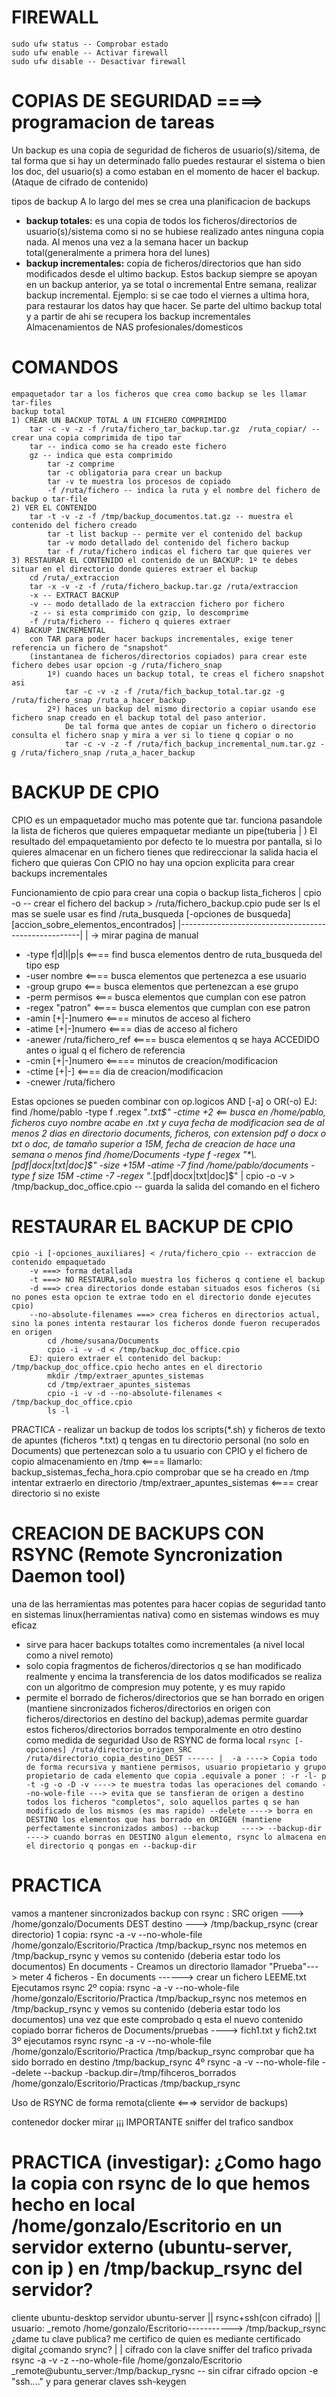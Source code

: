 # FIREWALL
    sudo ufw status -- Comprobar estado
    sudo ufw enable -- Activar firewall
    sudo ufw disable -- Desactivar firewall

# COPIAS DE SEGURIDAD ====> programacion de tareas
Un backup es una copia de seguridad de ficheros de usuario(s)/sitema, de tal forma que si hay un determinado fallo puedes restaurar el sistema o bien los doc, del usuario(s) a como estaban en el momento de hacer el backup.
(Ataque de cifrado de contenido)

tipos de backup
A lo largo del mes se crea una planificacion de backups
- **backup totales:** es una copia de todos los ficheros/directorios de usuario(s)/sistema como si no se hubiese realizado antes ninguna copia nada. 
        Al menos una vez a la semana hacer un backup total(generalmente a primera hora del lunes)
- **backup incrementales:** copia de ficheros/directorios que han sido modificados desde el ultimo backup. Estos backup siempre se apoyan en un backup anterior, ya se total o incremental
Entre semana, realizar backup incremental.
Ejemplo: si se cae todo el viernes a ultima hora, para restaurar los datos hay que hacer. Se parte del ultimo backup total y a partir de ahi se recupera los backup incrementales
Almacenamientos de NAS profesionales/domesticos

# COMANDOS
    empaquetador tar a los ficheros que crea como backup se les llamar tar-files
    backup total
    1) CREAR UN BACKUP TOTAL A UN FICHERO COMPRIMIDO
        tar -c -v -z -f /ruta/fichero_tar_backup.tar.gz  /ruta_copiar/ -- crear una copia comprimida de tipo tar
        tar -- indica como se ha creado este fichero
        gz -- indica que esta comprimido
            tar -z comprime
            tar -c obligatoria para crear un backup
            tar -v te muestra los procesos de copiado
            -f /ruta/fichero -- indica la ruta y el nombre del fichero de backup o tar-file
    2) VER EL CONTENIDO
        tar -t -v -z -f /tmp/backup_documentos.tat.gz -- muestra el contenido del fichero creado
            tar -t list backup -- permite ver el contenido del backup
            tar -v modo detallado del contenido del fichero backup
            tar -f /ruta/fichero indicas el fichero tar que quieres ver
    3) RESTAURAR EL CONTENIDO el contenido de un BACKUP: 1º te debes situar en el directorio donde quieres extraer el backup      
        cd /ruta/_extraccion
        tar -x -v -z -f /ruta/fichero_backup.tar.gz /ruta/extraccion
        -x -- EXTRACT BACKUP
        -v -- modo detallado de la extraccion fichero por fichero
        -z -- si esta comprimido con gzip, lo descomprime
        -f /ruta/fichero -- fichero q quieres extraer
    4) BACKUP INCREMENTAL
        con TAR para poder hacer backups incrementales, exige tener referencia un fichero de "snapshot"     
        (instantanea de ficheros/directorios copiados) para crear este fichero debes usar opcion -g /ruta/fichero_snap
            1º) cuando haces un backup total, te creas el fichero snapshot asi
                tar -c -v -z -f /ruta/fich_backup_total.tar.gz -g /ruta/fichero_snap /ruta_a_hacer_backup
            2º) haces un backup del mismo directorio a copiar usando ese fichero snap creado en el backup total del paso anterior. 
                De tal forma que antes de copiar un fichero o directorio consulta el fichero snap y mira a ver si lo tiene q copiar o no
                tar -c -v -z -f /ruta/fich_backup_incremental_num.tar.gz -g /ruta/fichero_snap /ruta_a_hacer_backup

# BACKUP DE CPIO
CPIO es un empaquetador mucho mas potente que tar. funciona pasandole la lista de ficheros que quieres empaquetar mediante un pipe(tuberia | ) 
El resultado del empaquetamiento por defecto te lo muestra por pantalla, si lo quieres almacenar en un fichero tienes que redireccionar la salida hacia el fichero que quieras
Con CPIO no hay una opcion explicita para crear backups incrementales

Funcionamiento de cpio para crear una copia o backup
lista_ficheros | cpio -o -- crear el fichero del backup > /ruta/fichero_backup.cpio
pude ser ls
el mas se suele usar es find /ruta_busqueda [-opciones de busqueda] [accion_sobre_elementos_encontrados]
  |-----------------------------------------------------|
  | -> mirar pagina de manual
- -type f|d|l|p|s <==== find busca elementos dentro de ruta_busqueda del tipo esp
- -user nombre <==== busca elementos que pertenezca a ese usuario
- -group grupo <=== busca elementos que pertenezcan a ese grupo
- -perm permisos <=== busca elementos que cumplan con ese patron
- -regex "patron" <==== busca elementos que cumplan con ese patron
- -amin [+|-]numero <==== minutos de acceso al fichero
- -atime [+|-]numero <==== dias de acceso al fichero
- -anewer /ruta/fichero_ref <==== busca elementos q se haya ACCEDIDO antes o igual q el fichero de referencia
- -cmin [+|-]numero <===== minutos de creacion/modificacion
- -ctime [+|-] <==== dia de creacion/modificacion
- -cnewer /ruta/fichero

Estas opciones se pueden combinar con op.logicos AND [-a] o OR(-o)
EJ: find /home/pablo -type f .regex "*\.txt$" -ctime +2 <== busca en /home/pablo, ficheros cuyo nombre acabe en .txt y cuya fecha de modificacion sea de al menos 2 dias
en directorio documents, ficheros, con extension pdf o docx o txt o doc, de tamaño superior a 15M, fecha de creacion de hace una semana o menos
find /home/Documents -type f -regex "*\.[pdf|docx|txt|doc]$" -size +15M -atime -7
find /home/pablo/documents -type f size 15M -ctime -7 -regex "*\.[pdf|docx|txt|doc]$" | cpio -o -v > /tmp/backup_doc_office.cpio -- guarda la salida del comando en el fichero

# RESTAURAR EL BACKUP DE CPIO
    cpio -i [-opciones_auxiliares] < /ruta/fichero_cpio -- extraccion de contenido empaquetado
        -v ===> forma detallada
        -t ===> NO RESTAURA,solo muestra los ficheros q contiene el backup
        -d ===> crea directorios donde estaban situados esos ficheros (si no pones esta opcion te extrae todo en el directorio donde ejecutes cpio)
        --no-absolute-filenames ===> crea ficheros en directorios actual, sino la pones intenta restaurar los ficheros donde fueron recuperados en origen
            cd /home/susana/Documents
            cpio -i -v -d < /tmp/backup_doc_office.cpio
        EJ: quiero extraer el contenido del backup: /tmp/backup_doc_office.cpio hecho antes en el directorio
            mkdir /tmp/extraer_apuntes_sistemas
            cd /tmp/extraer_apuntes_sistemas
            cpio -i -v -d --no-absolute-filenames < /tmp/backup_doc_office.cpio
            ls -l
                                            
PRACTICA
    - realizar un backup de todos los scripts(*.sh) y ficheros de texto de apuntes (ficheros *.txt) q tengas en tu directorio personal (no solo en Documents) que pertenezcan solo a tu usuario con CPIO
    y el fichero de copio almacenamiento en /tmp <==== llamarlo: backup_sistemas_fecha_hora.cpio
    comprobar que se ha creado en /tmp
    intentar extraerlo en directorio /tmp/extraer_apuntes_sistemas <==== crear directorio si no existe

# CREACION DE BACKUPS CON RSYNC (Remote Syncronization Daemon tool) 
una de las herramientas mas potentes para hacer copias de seguridad tanto en sistemas linux(herramientas nativa) como en sistemas windows es muy eficaz
- sirve para hacer backups totaltes como incrementales (a nivel local como a nivel remoto)
- solo copia fragmentos de ficheros/directorios q se han modificado realmente y encima la transferencia de los datos modificados se realiza con un algoritmo de compresion muy potente, y es muy rapido
- permite el borrado de ficheros/directorios que se han borrado en origen (mantiene sincronizados ficheros/directorios en origen con ficheros/directorios en destino del backup),ademas permite guardar estos ficheros/directorios borrados temporalmente en otro destino como medida de seguridad
    Uso de RSYNC de forma local
    `rsync [-opciones] /ruta/directorio_origen_SRC /ruta/directorio_copia_destino_DEST
        ------
            | 
        -a ----> Copia todo de forma recursiva y mantiene permisos, usuario propietario y grupo propietario de cada elemento que copia .equivale a poner : -r -l- p -t -g -o -D
        -v ----> te muestra todas las operaciones del comando
        --no-wole-file ---> evita que se tansfieran de origen a destino todos los ficheros "completos", solo aquellos partes q se han modificado de los mismos (es mas rapido)
        --delete ----> borra en DESTINO los elementos que has borrado en ORIGEN (mantiene perfectamente sincronizados ambos)
        --backup     ---->
        --backup-dir ----> cuando borras en DESTINO algun elemento, rsync lo almacena en el directorio q pongas en --backup-dir`

# PRACTICA
vamos a mantener sincronizados backup con rsync : SRC origen   ---> /home/gonzalo/Documents
                                                  DEST destino ---> /tmp/backup_rsync (crear directorio)
1 copia: rsync -a -v --no-whole-file /home/gonzalo/Escritorio/Practica /tmp/backup_rsync
    nos metemos en /tmp/backup_rsync y vemos su contenido (deberia estar todo los documentos)
    En documents
        - Creamos un directorio llamador "Prueba"---> meter 4 ficheros
        - En documents ------> crear un fichero LEEME.txt
    Ejecutamos rsync
        2º copia: rsync -a -v --no-whole-file /home/gonzalo/Escritorio/Practica /tmp/backup_rsync
        nos metemos en /tmp/backup_rsync y vemos su contenido (deberia estar todo los documentos)
        una vez que este comprobado q esta el nuevo contenido copiado
        borrar ficheros de Documents/pruebas ----> fich1.txt y fich2.txt
    3º ejecutamos rsync
        rsync -a -v --no-whole-file /home/gonzalo/Escritorio/Practica /tmp/backup_rsync
        comprobar que ha sido borrado en destino /tmp/backup_rsync
    4º rsync -a -v --no-whole-file --delete --backup -backup.dir=/tmp/fihceros_borrados /home/gonzalo/Escritorio/Practicas /tmp/backup_rsync                           
            
Uso de RSYNC de forma remota(cliente <===> servidor de backups)

contenedor docker mirar ¡¡¡ IMPORTANTE
sniffer del trafico
sandbox

# PRACTICA (investigar): ¿Como hago la copia con rsync de lo que hemos hecho en local /home/gonzalo/Escritorio en un servidor externo (ubuntu-server, con ip ) en /tmp/backup_rsync del servidor?
cliente ubuntu-desktop                                        servidor ubuntu-server
        ||                    rsync+ssh(con cifrado)                    || usuario: _remoto
    /home/gonzalo/Escritorio-----------> /tmp/backup_rsync ¿dame tu clave publica? me certifico de quien es mediante certificado digital
    ¿comando srync?
        |                            |
    cifrado con la clave        sniffer del trafico
    privada                     
    rsync -a -v -z --no-whole-file /home/gonzalo/Escritorio _remote@ubuntu_server:/tmp/backup_rysnc -- sin cifrar
                                                                                                       cifrado opcion -e "ssh...."
                                                                                                       y para generar claves ssh-keygen
